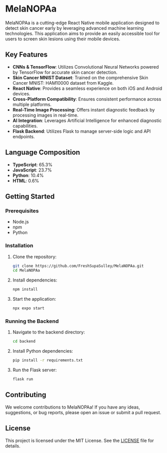 # MelaNOPAa

MelaNOPAa is a cutting-edge React Native mobile application designed to detect skin cancer early by leveraging advanced machine learning technologies. This application aims to provide an easily accessible tool for users to screen skin lesions using their mobile devices.

## Key Features

- **CNNs & TensorFlow**: Utilizes Convolutional Neural Networks powered by TensorFlow for accurate skin cancer detection.
- **Skin Cancer MNIST Dataset**: Trained on the comprehensive Skin Cancer MNIST: HAM10000 dataset from Kaggle.
- **React Native**: Provides a seamless experience on both iOS and Android devices.
- **Cross-Platform Compatibility**: Ensures consistent performance across multiple platforms.
- **Real-Time Image Processing**: Offers instant diagnostic feedback by processing images in real-time.
- **AI Integration**: Leverages Artificial Intelligence for enhanced diagnostic capabilities.
- **Flask Backend**: Utilizes Flask to manage server-side logic and API endpoints.

## Language Composition

- **TypeScript**: 65.3%
- **JavaScript**: 23.7%
- **Python**: 10.4%
- **HTML**: 0.6%

## Getting Started

### Prerequisites

- Node.js
- npm
- Python

### Installation

1. Clone the repository:
    ```bash
    git clone https://github.com/FreshSupaSulley/MelaNOPAa.git
    cd MelaNOPAa
    ```

2. Install dependencies:
    ```bash
    npm install
    ```

3. Start the application:
    ```bash
    npx expo start
    ```

### Running the Backend

1. Navigate to the backend directory:
    ```bash
    cd backend
    ```

2. Install Python dependencies:
    ```bash
    pip install -r requirements.txt
    ```

3. Run the Flask server:
    ```bash
    flask run
    ```

## Contributing

We welcome contributions to MelaNOPAa! If you have any ideas, suggestions, or bug reports, please open an issue or submit a pull request.

## License

This project is licensed under the MIT License. See the [LICENSE](LICENSE) file for details.
